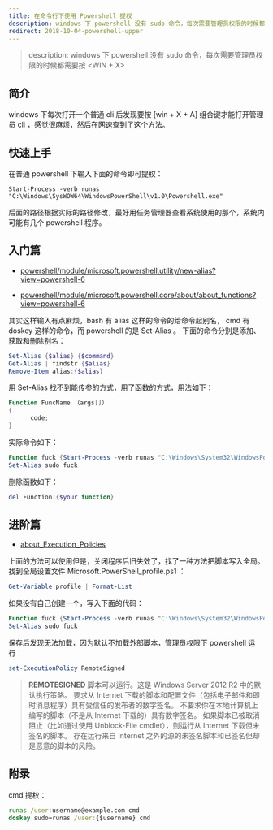 ```yaml
---
title: 在命令行下使用 Powershell 提权
description: windows 下 powershell 没有 sudo 命令，每次需要管理员权限的时候都需要按 <WIN + X>
redirect: 2018-10-04-powershell-upper
---
```


> description: windows 下 powershell 没有 sudo 命令，每次需要管理员权限的时候都需要按 <WIN + X>

## 简介

windows 下每次打开一个普通 cli 后发现要按 [win + X + A] 组合键才能打开管理员 cli ，感觉很麻烦，然后在网速查到了这个方法。

## 快速上手

在普通 powershell 下输入下面的命令即可提权：

```shell
Start-Process -verb runas "C:\Windows\SysWOW64\WindowsPowerShell\v1.0\Powershell.exe"
```

后面的路径根据实际的路径修改，最好用任务管理器查看系统使用的那个，系统内可能有几个 powershell 程序。

## 入门篇

- [powershell/module/microsoft.powershell.utility/new-alias?view=powershell-6](https://docs.microsoft.com/en-us/powershell/module/microsoft.powershell.utility/new-alias?view=powershell-6)

- [powershell/module/microsoft.powershell.core/about/about_functions?view=powershell-6](https://docs.microsoft.com/zh-cn/powershell/module/microsoft.powershell.core/about/about_functions?view=powershell-6)

其实这样输入有点麻烦，bash 有 alias 这样的命令的给命令起别名， cmd 有doskey 这样的命令，而 powershell 的是 Set-Alias 。
下面的命令分别是添加、获取和删除别名：

```powershell
Set-Alias {$alias} {$command}
Get-Alias | findstr {$alias}
Remove-Item alias:{$alias}
```

用 Set-Alias 找不到能传参的方式，用了函数的方式，用法如下：

```powershell
Function FuncName （args[]）
{
      code;
}
```

实际命令如下：

```powershell
Function fuck {Start-Process -verb runas "C:\Windows\System32\WindowsPowerShell\v1.0\Powershell.exe"}
Set-Alias sudo fuck
```

删除函数如下：

```powershell
del Function:{$your function}
```

## 进阶篇

- [about_Execution_Policies](https://technet.microsoft.com/zh-CN/library/hh847748.aspx)

上面的方法可以使用但是，关闭程序后旧失效了，找了一种方法把脚本写入全局。
找到全局设置文件 Microsoft.PowerShell_profile.ps1 ：

```powershell
Get-Variable profile | Format-List
```

如果没有自己创建一个，写入下面的代码：

```powershell
Function fuck {Start-Process -verb runas "C:\Windows\System32\WindowsPowerShell\v1.0\Powershell.exe"}
Set-Alias sudo fuck
```

保存后发现无法加载，因为默认不加载外部脚本，管理员权限下 powershell 运行：

```powershell
set-ExecutionPolicy RemoteSigned
```

> **REMOTESIGNED**
脚本可以运行。这是 Windows Server 2012 R2 中的默认执行策略。
要求从 Internet 下载的脚本和配置文件（包括电子邮件和即时消息程序）具有受信任的发布者的数字签名。
不要求你在本地计算机上编写的脚本（不是从 Internet 下载的）具有数字签名。
如果脚本已被取消阻止（比如通过使用 Unblock-File cmdlet），则运行从 Internet 下载但未签名的脚本。
存在运行来自 Internet 之外的源的未签名脚本和已签名但却是恶意的脚本的风险。

## 附录

cmd 提权：

```cmd
runas /user:username@example.com cmd
doskey sudo=runas /user:{$username} cmd
```
